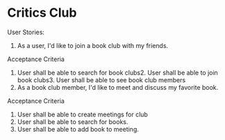 # Critics Club

User Stories:
1. As a user, I'd like to join a book club with my friends.

Acceptance Criteria
1. User shall be able to search for book clubs2. User shall be able to join book clubs3. User shall be able to see book club members
2. As a book club member, I'd like to meet and discuss my favorite book.

Acceptance Criteria

1. User shall be able to create meetings for club
2. User shall be able to search for books.
3. User shall be able to add book to meeting.
